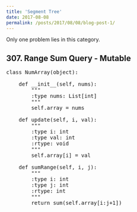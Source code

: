 ```yaml
---
title: 'Segment Tree'
date: 2017-08-08
permalink: /posts/2017/08/08/blog-post-1/
---
```


Only one problem lies in this category.

## 307. Range Sum Query - Mutable
<pre>
class NumArray(object):

    def __init__(self, nums):
        """
        :type nums: List[int]
        """
        self.array = nums

    def update(self, i, val):
        """
        :type i: int
        :type val: int
        :rtype: void
        """
        self.array[i] = val

    def sumRange(self, i, j):
        """
        :type i: int
        :type j: int
        :rtype: int
        """
        return sum(self.array[i:j+1])
</pre>
